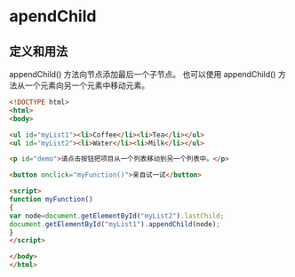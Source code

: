 # apendChild 

定义和用法
---
appendChild() 方法向节点添加最后一个子节点。
也可以使用 appendChild() 方法从一个元素向另一个元素中移动元素。

```html
<!DOCTYPE html>
<html>
<body>

<ul id="myList1"><li>Coffee</li><li>Tea</li></ul>
<ul id="myList2"><li>Water</li><li>Milk</li></ul>

<p id="demo">请点击按钮把项目从一个列表移动到另一个列表中。</p>

<button onclick="myFunction()">亲自试一试</button>

<script>
function myFunction()
{
var node=document.getElementById("myList2").lastChild;
document.getElementById("myList1").appendChild(node);
}
</script>

</body>
</html>

```
